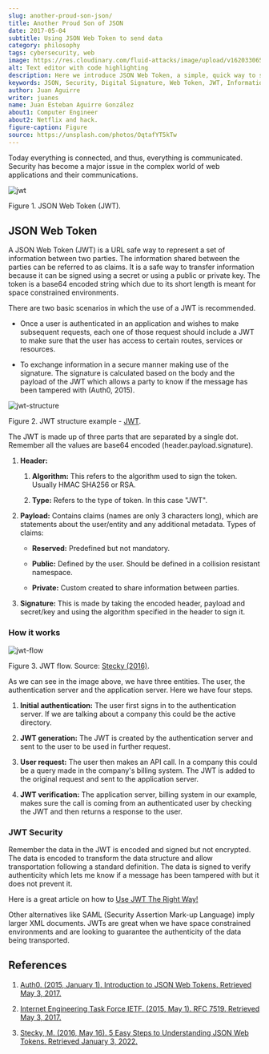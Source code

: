```yaml
---
slug: another-proud-son-json/
title: Another Proud Son of JSON
date: 2017-05-04
subtitle: Using JSON Web Token to send data
category: philosophy
tags: cybersecurity, web
image: https://res.cloudinary.com/fluid-attacks/image/upload/v1620330659/blog/another-proud-son-json/cover_udy9xc.webp
alt: Text editor with code highlighting
description: Here we introduce JSON Web Token, a simple, quick way to send secure, digitally signed data from one part to another via URL using a base64 algorithm to encode.
keywords: JSON, Security, Digital Signature, Web Token, JWT, Information, Pentesting, Ethical Hacking
author: Juan Aguirre
writer: juanes
name: Juan Esteban Aguirre González
about1: Computer Engineer
about2: Netflix and hack.
figure-caption: Figure
source: https://unsplash.com/photos/OqtafYT5kTw
---
```


Today everything is connected,
and thus,
everything is communicated.
Security has become a major issue
in the complex world of web applications and their communications.

<div class="imgblock">

![jwt](https://res.cloudinary.com/fluid-attacks/image/upload/v1620330656/blog/another-proud-son-json/image3_qksfgj.webp)

<div class="title">

Figure 1. JSON Web Token (JWT).

</div>

</div>

## JSON Web Token

A JSON Web Token (JWT) is a URL safe way to represent a set of information
between two parties.
The information shared between the parties can be referred to as claims.
It is a safe way to transfer information
because it can be signed using a secret or using a public or private key.
The token is a base64 encoded string
which due to its short length is meant for space constrained environments.

There are two basic scenarios in which the use of a JWT is recommended.

- Once a user is authenticated in an application
  and wishes to make subsequent requests,
  each one of those request should include a JWT
  to make sure that the user has access to certain routes,
  services or resources.

- To exchange information in a secure manner
  making use of the signature.
  The signature is calculated based on the body and the payload of the JWT
  which allows a party to know if the message has been tampered with
  (Auth0, 2015).

<div class="imgblock">

![jwt-structure](https://res.cloudinary.com/fluid-attacks/image/upload/v1620330658/blog/another-proud-son-json/image1_sjqdcz.webp)

<div class="title">

Figure 2. JWT structure example - [JWT](https://jwt.io/).

</div>

</div>

The JWT is made up of three parts that are separated by a single dot.
Remember all the values are base64 encoded (header.payload.signature).

1. **Header:**

    1. **Algorithm:** This refers to the algorithm used to sign the token.
        Usually HMAC SHA256 or RSA.

    2. **Type:** Refers to the type of token. In this case "JWT".

2. **Payload:** Contains claims (names are only 3 characters long),
    which are statements about the user/entity
    and any additional metadata.
    Types of claims:

    - **Reserved:** Predefined but not mandatory.

    - **Public:** Defined by the user.
      Should be defined in a collision resistant namespace.

    - **Private:** Custom created to share information between parties.

3. **Signature:** This is made by taking the encoded header,
    payload and secret/key
    and using the algorithm specified in the header to sign it.

### How it works

<div class="imgblock">

![jwt-flow](https://res.cloudinary.com/fluid-attacks/image/upload/v1620330659/blog/another-proud-son-json/image2_hvbe9y.webp)

<div class="title">

Figure 3. JWT flow. Source: [Stecky (2016)](https://www.slideshare.net/amitgupta4078/5-easy-steps-to-understanding-json-web-tokens-jwt).

</div>

</div>

As we can see in the image above,
we have three entities.
The user,
the authentication server
and the application server.
Here we have four steps.

1. **Initial authentication:**
    The user first signs in to the authentication server.
    If we are talking about a company this could be the active directory.

2. **JWT generation:**
    The JWT is created by the authentication server
    and sent to the user to be used in further request.

3. **User request:**
    The user then makes an API call.
    In a company this could be a query made in the company's billing system.
    The JWT is added to the original request
    and sent to the application server.

4. **JWT verification:**
    The application server,
    billing system in our example,
    makes sure the call is coming from an authenticated user
    by checking the JWT
    and then returns a response to the user.

### JWT Security

Remember the data in the JWT is encoded and signed but not encrypted.
The data is encoded to transform the data structure
and allow transportation following a standard definition.
The data is signed to verify authenticity
which lets me know if a message has been tampered with
but it does not prevent it.

Here is a great article on how to [Use JWT The Right
Way\!](https://stormpath.com/blog/jwt-the-right-way)

Other alternatives
like SAML (Security Assertion Mark-up Language)
imply larger XML documents.
JWTs are great when we have space constrained environments
and are looking to guarantee the authenticity of the data being transported.

## References

1. [Auth0. (2015, January 1). Introduction to JSON Web Tokens.
    Retrieved May 3, 2017.](https://jwt.io/introduction/)

2. [Internet Engineering Task Force IETF. (2015, May 1). RFC 7519.
    Retrieved May 3, 2017.](https://tools.ietf.org/html/rfc7519)

3. [Stecky, M. (2016, May 16). 5 Easy Steps to Understanding JSON Web Tokens.
    Retrieved January 3, 2022.](https://www.slideshare.net/amitgupta4078/5-easy-steps-to-understanding-json-web-tokens-jwt)

